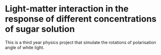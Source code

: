 # Light-matter interaction in the response of different concentrations of sugar solution
This is a third year physics project that simulate the rotations of polarisation angle of white light.
